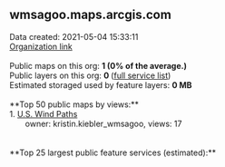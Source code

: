 <h2>wmsagoo.maps.arcgis.com</h2> Data created: 2021-05-04 15:33:11 <br /><a target='new' href='https://wmsagoo.maps.arcgis.com'>Organization link</a><br /><br />Public maps on this org: <b>1 (0% of the average.)</b><br />Public layers on this org: <b>0 </b>(<a target='new' href='https://services.arcgis.com/PS5pQpqlvqcCzIQl/ArcGIS/rest/services'>full service list</a>)<br />Estimated storaged used by feature layers: <b>0 MB</b><br /><br />**Top 50 public maps by views:**<br />  1. <a target='new' href='https://www.arcgis.com/home/item.html?id=0f240bb228224a1792913d5dafa0f44c'>U.S. Wind Paths</a> <br />  &nbsp;&nbsp;&nbsp;&nbsp; &nbsp;&nbsp;owner: kristin.kiebler_wmsagoo, views: 17<br /><br /><br />**Top 25 largest public feature services (estimated):**<br />